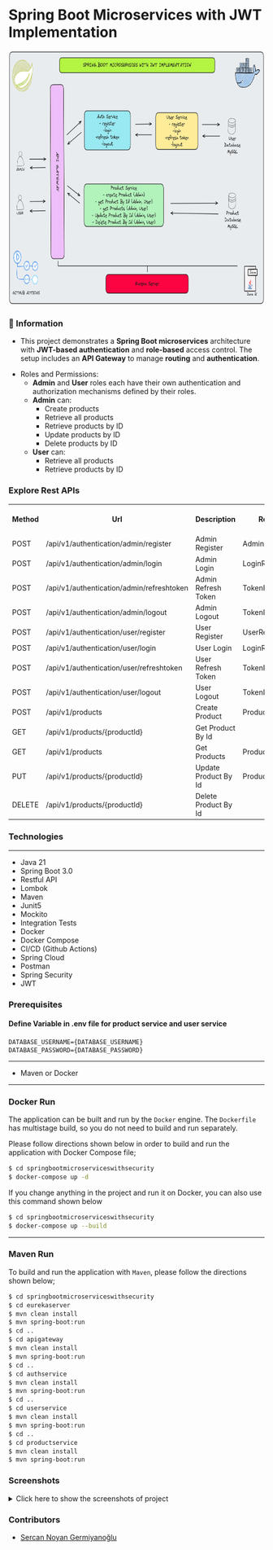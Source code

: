 # Spring Boot Microservices with JWT Implementation

<p align="center">
    <img src="screenshots/spring_boot_microservices_jwt_implementation_main.png" alt="Main Information" width="700" height="500">
</p>

### 📖 Information

<ul style="list-style-type:disc">
  <li>This project demonstrates a <b>Spring Boot microservices</b> architecture with <b>JWT-based authentication</b> and <b>role-based</b> access control. The setup includes an <b>API Gateway</b> to manage <b>routing</b> and <b>authentication</b>.</li> 
</ul>

<ul style="list-style-type:disc">
  <li>Roles and Permissions:
    <ul>
      <li><b>Admin</b> and <b>User</b> roles each have their own authentication and authorization mechanisms defined by their roles.</li>
      <li><b>Admin</b> can:
        <ul>
          <li>Create products</li>
          <li>Retrieve all products</li>
          <li>Retrieve products by ID</li>
          <li>Update products by ID</li>
          <li>Delete products by ID</li>
        </ul>
      </li>
      <li><b>User</b> can:
        <ul>
          <li>Retrieve all products</li>
          <li>Retrieve products by ID</li>
        </ul>
      </li>
    </ul>
  </li>
</ul>

### Explore Rest APIs

<table style="width:100%">
  <tr>
      <th>Method</th>
      <th>Url</th>
      <th>Description</th>
      <th>Request Body</th>
      <th>Header</th>
      <th>Valid Path Variable</th>
      <th>No Path Variable</th>
  </tr>
  <tr>
      <td>POST</td>
      <td>/api/v1/authentication/admin/register</td>
      <td>Admin Register</td>
      <td>AdminRegisterRequest</td>
      <td></td>
      <td></td>
      <td></td>
  <tr>
  <tr>
      <td>POST</td>
      <td>/api/v1/authentication/admin/login</td>
      <td>Admin Login</td>
      <td>LoginRequest</td>
      <td></td>
      <td></td>
      <td></td>
  <tr>
  <tr>
      <td>POST</td>
      <td>/api/v1/authentication/admin/refreshtoken</td>
      <td>Admin Refresh Token</td>
      <td>TokenRefreshRequest</td>
      <td></td>
      <td></td>
      <td></td>
  <tr>
  <tr>
      <td>POST</td>
      <td>/api/v1/authentication/admin/logout</td>
      <td>Admin Logout</td>
      <td>TokenInvalidateRequest</td>
      <td></td>
      <td></td>
      <td></td>
  <tr>
  <tr>
      <td>POST</td>
      <td>/api/v1/authentication/user/register</td>
      <td>User Register</td>
      <td>UserRegisterRequest</td>
      <td></td>
      <td></td>
      <td></td>
  <tr>
  <tr>
      <td>POST</td>
      <td>/api/v1/authentication/user/login</td>
      <td>User Login</td>
      <td>LoginRequest</td>
      <td></td>
      <td></td>
      <td></td>
  <tr>
  <tr>
      <td>POST</td>
      <td>/api/v1/authentication/user/refreshtoken</td>
      <td>User Refresh Token</td>
      <td>TokenRefreshRequest</td>
      <td></td>
      <td></td>
      <td></td>
  <tr>
  <tr>
      <td>POST</td>
      <td>/api/v1/authentication/user/logout</td>
      <td>User Logout</td>
      <td>TokenInvalidateRequest</td>
      <td></td>
      <td></td>
      <td></td>
  <tr>
  <tr>
      <td>POST</td>
      <td>/api/v1/products</td>
      <td>Create Product</td>
      <td>ProductCreateRequest</td>
      <td></td>
      <td></td>
      <td></td>
  <tr>
  <tr>
      <td>GET</td>
      <td>/api/v1/products/{productId}</td>
      <td>Get Product By Id</td>
      <td></td>
      <td></td>
      <td>ProductId</td>
      <td></td>
  <tr>
  <tr>
      <td>GET</td>
      <td>/api/v1/products</td>
      <td>Get Products</td>
      <td>ProductPagingRequest</td>
      <td></td>
      <td></td>
      <td></td>
  <tr>
  <tr>
      <td>PUT</td>
      <td>/api/v1/products/{productId}</td>
      <td>Update Product By Id</td>
      <td>ProductUpdateRequest</td>
      <td></td>
      <td>ProductId</td>
      <td></td>
  <tr>
  <tr>
      <td>DELETE</td>
      <td>/api/v1/products/{productId}</td>
      <td>Delete Product By Id</td>
      <td></td>
      <td></td>
      <td>ProductId</td>
      <td></td>
  <tr>
</table>


### Technologies

---
- Java 21
- Spring Boot 3.0
- Restful API
- Lombok
- Maven
- Junit5
- Mockito
- Integration Tests
- Docker
- Docker Compose
- CI/CD (Github Actions)
- Spring Cloud
- Postman
- Spring Security
- JWT


### Prerequisites

#### Define Variable in .env file for product service and user service

```
DATABASE_USERNAME={DATABASE_USERNAME}
DATABASE_PASSWORD={DATABASE_PASSWORD}
```

---
- Maven or Docker
---


### Docker Run
The application can be built and run by the `Docker` engine. The `Dockerfile` has multistage build, so you do not need to build and run separately.

Please follow directions shown below in order to build and run the application with Docker Compose file;

```sh
$ cd springbootmicroserviceswithsecurity
$ docker-compose up -d
```

If you change anything in the project and run it on Docker, you can also use this command shown below

```sh
$ cd springbootmicroserviceswithsecurity
$ docker-compose up --build
```

---
### Maven Run
To build and run the application with `Maven`, please follow the directions shown below;

```sh
$ cd springbootmicroserviceswithsecurity
$ cd eurekaserver
$ mvn clean install
$ mvn spring-boot:run
$ cd ..
$ cd apigateway
$ mvn clean install
$ mvn spring-boot:run
$ cd ..
$ cd authservice
$ mvn clean install
$ mvn spring-boot:run
$ cd ..
$ cd userservice
$ mvn clean install
$ mvn spring-boot:run
$ cd ..
$ cd productservice
$ mvn clean install
$ mvn spring-boot:run
```

### Screenshots

<details>
<summary>Click here to show the screenshots of project</summary>
    <p> Figure 1 </p>
    <img src ="screenshots/eureka_server_image.PNG">
    <p> Figure 2 </p>
    <img src ="screenshots/docker_image.PNG">
    <p> Figure 3 </p>
    <img src ="screenshots/0_register_admin.PNG">
    <p> Figure 4 </p>
    <img src ="screenshots/0_login_admin.PNG">
    <p> Figure 5 </p>
    <img src ="screenshots/0_refresh_token_admin.PNG">
    <p> Figure 6 </p>
    <img src ="screenshots/0_logout_admin.PNG">
    <p> Figure 7 </p>
    <img src ="screenshots/2_register_user.PNG">
    <p> Figure 8 </p>
    <img src ="screenshots/2_login_user.PNG">
    <p> Figure 9 </p>
    <img src ="screenshots/2_refresh_token_user.PNG">
    <p> Figure 10 </p>
    <img src ="screenshots/2_logout_user.PNG">
    <p> Figure 11 </p>
    <img src ="screenshots/3_create_product_by_user.PNG">
    <p> Figure 12 </p>
    <img src ="screenshots/1_get_product_by_admin.PNG">
    <p> Figure 13 </p>
    <img src ="screenshots/3_get_product_by_user.PNG">
    <p> Figure 14 </p>
    <img src ="screenshots/3_get_products_by_user.PNG">
    <p> Figure 15 </p>
    <img src ="screenshots/3_update_product_by_admin.PNG">
    <p> Figure 16 </p>
    <img src ="screenshots/3_delete_product_by_admin.PNG">
</details>


### Contributors

- [Sercan Noyan Germiyanoğlu](https://github.com/Rapter1990)